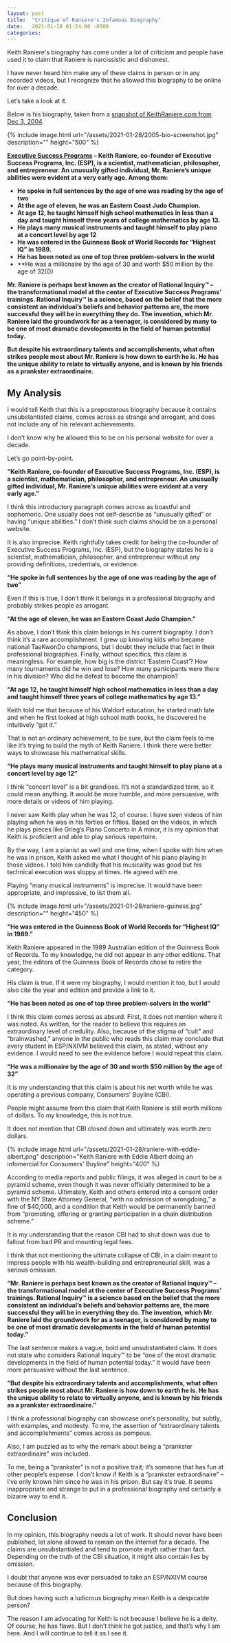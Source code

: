 ```yaml
---
layout: post
title:  "Critique of Raniere's Infamous Biography"
date:   2021-01-28 01:24:00 -0500
categories:
---
```


Keith Raniere's biography has come under a lot of criticism and people have used it to claim that Raniere is narcissistic and dishonest. 

I have never heard him make any of these claims in person or in any recorded videos, but I recognize that he allowed this biography to be online for over a decade.

Let’s take a look at it. 

Below is his biography, taken from a [snapshot of KeithRaniere.com from Dec 3, 2004](https://web.archive.org/web/20041203101739/http://keithraniere.com/).

{% include image.html url="/assets/2021-01-28/2005-bio-screenshot.jpg" description="" height="500" %}

**[Executive Success Programs](https://web.archive.org/web/20041203101739/http://www.espian.net/) – Keith Raniere, co-founder of Executive Success Programs, Inc. (ESP), is a scientist, mathematician, philosopher, and entrepreneur. An unusually gifted individual, Mr. Raniere’s unique abilities were evident at a very early age. Among them:**

- **He spoke in full sentences by the age of one was reading by the age of two**
- **At the age of eleven, he was an Eastern Coast Judo Champion.**
- **At age 12, he taught himself high school mathematics in less than a day and taught himself three years of college mathematics by age 13.**
- **He plays many musical instruments and taught himself to play piano at a concert level by age 12**
- **He was entered in the Guinness Book of World Records for “Highest IQ” in 1989.**
- **He has been noted as one of top three problem-solvers in the world**
- **He was a millionaire by the age of 30 and worth $50 million by the age of 32(())

**Mr. Raniere is perhaps best known as the creator of Rational Inquiry™ – the transformational model at the center of Executive Success Programs’ trainings. Rational Inquiry™ is a science, based on the belief that the more consistent an individual’s beliefs and behavior patterns are, the more successful they will be in everything they do. The invention, which Mr. Raniere laid the groundwork for as a teenager, is considered by many to be one of most dramatic developments in the field of human potential today.**

**But despite his extraordinary talents and accomplishments, what often strikes people most about Mr. Raniere is how down to earth he is. He has the unique ability to relate to virtually anyone, and is known by his friends as a prankster extraordinaire.**

## My Analysis 

I would tell Keith that this is a preposterous biography because it contains unsubstantiated claims, comes across as strange and arrogant, and does not include any of his relevant achievements.

I don’t know why he allowed this to be on his personal website for over a decade.

Let’s go point-by-point.

**“Keith Raniere, co-founder of Executive Success Programs, Inc. (ESP), is a scientist, mathematician, philosopher, and entrepreneur. An unusually gifted individual, Mr. Raniere’s unique abilities were evident at a very early age.”**

I think this introductory paragraph comes across as boastful and sophomoric. One usually does not self-describe as “unusually gifted” or having “unique abilities.” I don’t think such claims should be on a personal website.

It is also imprecise. Keith rightfully takes credit for being the co-founder of Executive Success Programs, Inc. (ESP), but the biography states he is a scientist, mathematician, philosopher, and entrepreneur without any providing definitions, credentials, or evidence.

**“He spoke in full sentences by the age of one was reading by the age of two”**

Even if this is true, I don’t think it belongs in a professional biography and probably strikes people as arrogant.

**“At the age of eleven, he was an Eastern Coast Judo Champion.”**

As above, I don’t think this claim belongs in his current biography. I don’t think it’s a rare accomplishment. I grew up knowing kids who became national TaeKwonDo champions, but I doubt they include that fact in their professional biographies. Finally, without specifics, this claim is meaningless. For example, how big is the district ‘Eastern Coast’? How many tournaments did he win and lose?  How many participants were there in his division? Who did he defeat to become the champion?

**“At age 12, he taught himself high school mathematics in less than a day and taught himself three years of college mathematics by age 13.”**

Keith told me that because of his Waldorf education, he started math late and when he first looked at high school math books, he discovered he intuitively “got it.” 

That is not an ordinary achievement, to be sure, but the claim feels to me like it’s trying to build the myth of Keith Raniere. I think there were better ways to showcase his mathematical skills.

**“He plays many musical instruments and taught himself to play piano at a concert level by age 12”**

I think “concert level” is a bit grandiose. It’s not a standardized term, so it could mean anything. It would be more humble, and more persuasive, with more details or videos of him playing.

I never saw Keith play when he was 12, of course. I have seen videos of him playing when he was in his forties or fifties. Based on the videos, in which he plays pieces like Grieg’s Piano Concerto in A minor, it is my opinion that Keith is proficient and able to play serious repertoire.

By the way, I am a pianist as well and one time, when I spoke with him when he was in prison, Keith asked me what I thought of his piano playing in those videos. I told him candidly that his musicality was good but his technical execution was sloppy at times. He agreed with me.

Playing “many musical instruments” is imprecise. It would have been appropriate, and impressive, to list them all.

{% include image.html url="/assets/2021-01-28/raniere-guiness.jpg" description="" height="450" %}

**“He was entered in the Guinness Book of World Records for “Highest IQ” in 1989.”**

Keith Raniere appeared in the 1989 Australian edition of the Guinness Book of Records. To my knowledge, he did not appear in any other editions. That year, the editors of the Guinness Book of Records chose to retire the category. 

His claim is true. If it were my biography, I would mention it too, but I would also cite the year and edition and provide a link to it.

**“He has been noted as one of top three problem-solvers in the world”**

I think this claim comes across as absurd. First, it does not mention where it was noted. As written, for the reader to believe this requires an extraordinary level of credulity. Also, because of the stigma of “cult” and “brainwashed,” anyone in the public who reads this claim may conclude that every student in ESP/NXIVM believed this claim, as stated, without any evidence. I would need to see the evidence before I would repeat this claim.

**“He was a millionaire by the age of 30 and worth $50 million by the age of 32”**

It is my understanding that this claim is about his net worth while he was operating a previous company, Consumers’ Buyline (CBI). 

People might assume from this claim that Keith Raniere is still worth millions of dollars. To my knowledge, this is not true.

It does not mention that CBI closed down and ultimately was worth zero dollars.

{% include image.html url="/assets/2021-01-28/raniere-with-eddie-albert.png" description="Keith Raniere with Eddie Albert doing an infomercial for Consumers' Buyline" height="400" %}

According to media reports and public filings, it was alleged in court to be a pyramid scheme, even though it was never officially determined to be a pyramid scheme. Ultimately, Keith and others entered into a consent order with the NY State Attorney General, “with no admission of wrongdoing,” a fine of $40,000, and a condition that Keith would be permanently banned from “promoting, offering or granting participation in a chain distribution scheme.”  

It is my understanding that the reason CBI had to shut down was due to fallout from bad PR and mounting legal fees.

I think that not mentioning the ultimate collapse of CBI, in a claim meant to impress people with his wealth-building and entrepreneurial skill, was a serious omission.

**“Mr. Raniere is perhaps best known as the creator of Rational Inquiry™ – the transformational model at the center of Executive Success Programs’ trainings. Rational Inquiry™ is a science based on the belief that the more consistent an individual’s beliefs and behavior patterns are, the more successful they will be in everything they do. The invention, which Mr. Raniere laid the groundwork for as a teenager, is considered by many to be one of most dramatic developments in the field of human potential today.”**

The last sentence makes a vague, bold and unsubstantiated claim. It does not state who considers Rational Inquiry™ to be “one of the most dramatic developments in the field of human potential today.” It would have been more persuasive without the last sentence.

**“But despite his extraordinary talents and accomplishments, what often strikes people most about Mr. Raniere is how down to earth he is. He has the unique ability to relate to virtually anyone, and is known by his friends as a prankster extraordinaire.”**

I think a professional biography can showcase one’s personality, but subtly, with examples, and modesty. To me, the assertion of “extraordinary talents and accomplishments” comes across as pompous.

Also, I am puzzled as to why the remark about being a “prankster extraordinaire” was included. 

To me, being a “prankster” is not a positive trait; it’s someone that has fun at other people’s expense. I don’t know if Keith is a “prankster extraordinaire” – I’ve only known him since he was in his prison. But say it’s true. It seems inappropriate and strange to put in a professional biography and certainly a bizarre way to end it.

## Conclusion

In my opinion, this biography needs a lot of work. It should never have been published, let alone allowed to remain on the internet for a decade. The claims are unsubstantiated and tend to promote myth rather than fact. Depending on the truth of the CBI situation, it might also contain lies by omission. 

I doubt that anyone was ever persuaded to take an ESP/NXIVM course because of this biography.

But does having such a ludicrous biography mean Keith is a despicable person?

The reason I am advocating for Keith is not because I believe he is a deity. Of course, he has flaws. But I don’t think he got justice, and that’s why I am here. And I will continue to tell it as I see it.

